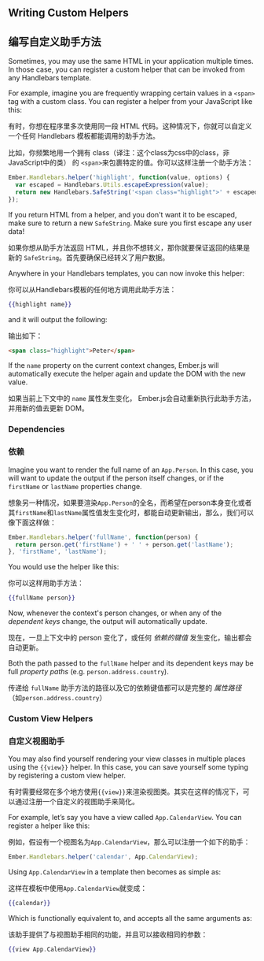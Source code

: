 ## Writing Custom Helpers

## 编写自定义助手方法

Sometimes, you may use the same HTML in your application multiple times. In those case, you can register a custom helper that can be invoked from any Handlebars template.

For example, imagine you are frequently wrapping certain values in a `<span>` tag with a custom class. You can register a helper from your JavaScript like this:

有时，你想在程序里多次使用同一段 HTML 代码。这种情况下，你就可以自定义一个任何 Handlebars 模板都能调用的助手方法。

比如，你频繁地用一个拥有 class（译注：这个class为css中的class，非JavaScript中的类） 的 `<span>`来包裹特定的值。你可以这样注册一个助手方法：

```javascript
Ember.Handlebars.helper('highlight', function(value, options) {
  var escaped = Handlebars.Utils.escapeExpression(value);
  return new Handlebars.SafeString('<span class="highlight">' + escaped + '</span>');
});
```

If you return HTML from a helper, and you don't want it to be escaped,
make sure to return a new `SafeString`. Make sure you first escape any
user data!

如果你想从助手方法返回 HTML，并且你不想转义，那你就要保证返回的结果是新的 `SafeString`。首先要确保已经转义了用户数据。

Anywhere in your Handlebars templates, you can now invoke this helper:

你可以从Handlebars模板的任何地方调用此助手方法：

```handlebars
{{highlight name}}
```

and it will output the following:

输出如下：

```html
<span class="highlight">Peter</span>
```

If the `name` property on the current context changes, Ember.js will
automatically execute the helper again and update the DOM with the new
value.

如果当前上下文中的 `name` 属性发生变化， Ember.js会自动重新执行此助手方法，并用新的值去更新 DOM。

### Dependencies

### 依赖

Imagine you want to render the full name of an `App.Person`. In this
case, you will want to update the output if the person itself changes,
or if the `firstName` or `lastName` properties change.

想象另一种情况，如果要渲染`App.Person`的全名，而希望在person本身变化或者其`firstName`和`lastName`属性值发生变化时，都能自动更新输出，那么，我们可以像下面这样做：

```js
Ember.Handlebars.helper('fullName', function(person) {
  return person.get('firstName') + ' ' + person.get('lastName');
}, 'firstName', 'lastName');
```

You would use the helper like this:

你可以这样用助手方法：

```handlebars
{{fullName person}}
```

Now, whenever the context's person changes, or when any of the
_dependent keys_ change, the output will automatically update.

现在，一旦上下文中的 person 变化了，或任何 _依赖的键值_ 发生变化，输出都会自动更新。

Both the path passed to the `fullName` helper and its dependent keys may
be full _property paths_ (e.g. `person.address.country`).

传递给 `fullName` 助手方法的路径以及它的依赖键值都可以是完整的 _属性路径_ （如`person.address.country`）

### Custom View Helpers

### 自定义视图助手

You may also find yourself rendering your view classes in multiple
places using the `{{view}}` helper. In this case, you can save yourself
some typing by registering a custom view helper.

有时需要经常在多个地方使用`{{view}}`来渲染视图类。其实在这样的情况下，可以通过注册一个自定义的视图助手来简化。

For example, let’s say you have a view called `App.CalendarView`.
You can register a helper like this:

例如，假设有一个视图名为`App.CalendarView`，那么可以注册一个如下的助手：

```javascript
Ember.Handlebars.helper('calendar', App.CalendarView);
```

Using `App.CalendarView` in a template then becomes as simple as:

这样在模板中使用`App.CalendarView`就变成：

```handlebars
{{calendar}}
```

Which is functionally equivalent to, and accepts all the same
arguments as:

该助手提供了与视图助手相同的功能，并且可以接收相同的参数：

```handlebars
{{view App.CalendarView}}
```
